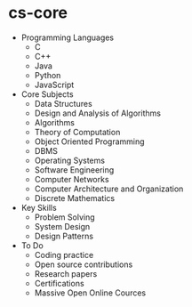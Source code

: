 # cs-core
* Programming Languages
  * C
  * C++
  * Java
  * Python
  * JavaScript
* Core Subjects
  * Data Structures
  * Design and Analysis of Algorithms
  * Algorithms
  * Theory of Computation
  * Object Oriented Programming
  * DBMS
  * Operating Systems
  * Software Engineering
  * Computer Networks
  * Computer Architecture and Organization
  * Discrete Mathematics
* Key Skills
  * Problem Solving
  * System Design
  * Design Patterns
* To Do
  * Coding practice 
  * Open source contributions
  * Research papers
  * Certifications
  * Massive Open Online Cources
